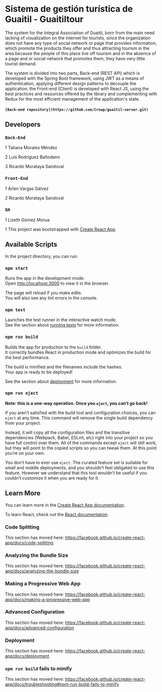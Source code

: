 # Sistema de gestión turística de Guaitil - Guaitiltour

The system for the Integral Association of Guaitil, born from the main need lacking of visualization on the internet for tourists, since the organization does not have any type of social network or page that provides information, which promote the products they offer and thus attracting tourism in the area because the people of this place live off tourism and in the absence of a page and or social network that promotes them, they have very little tourist demand.

The system is divided into two parts, Back-end (REST API) which is developed with the Spring Boot framework, using JWT as a means of authentication, applying different design patterns to decouple the application, the Front-end (Client) is developed with React JS, using the best practices and resources offered by the library and complementing with Redux for the most efficient management of the application's state.

#### `[Back-end repository](https://github.com/Crowp/guaitil-server.git)`

## Developers

### `Back-End`
1
Tatiana Morales Méndez

2
Luis Rodríguez Baltodano

3
Ricardo Morataya Sandoval


### `Front-End`
1
Arlen Vargas Gálvez

2
Ricardo Morataya Sandoval


### `QA`

1
Lizeth Gómez Morua

1
This project was bootstrapped with [Create React App](https://github.com/facebook/create-react-app).

## Available Scripts

In the project directory, you can run:

### `npm start`

Runs the app in the development mode.<br>
Open [http://localhost:3000](http://localhost:3000) to view it in the browser.

The page will reload if you make edits.<br>
You will also see any lint errors in the console.

### `npm test`

Launches the test runner in the interactive watch mode.<br>
See the section about [running tests](https://facebook.github.io/create-react-app/docs/running-tests) for more information.

### `npm run build`

Builds the app for production to the `build` folder.<br>
It correctly bundles React in production mode and optimizes the build for the best performance.

The build is minified and the filenames include the hashes.<br>
Your app is ready to be deployed!

See the section about [deployment](https://facebook.github.io/create-react-app/docs/deployment) for more information.

### `npm run eject`

**Note: this is a one-way operation. Once you `eject`, you can’t go back!**

If you aren’t satisfied with the build tool and configuration choices, you can `eject` at any time. This command will remove the single build dependency from your project.

Instead, it will copy all the configuration files and the transitive dependencies (Webpack, Babel, ESLint, etc) right into your project so you have full control over them. All of the commands except `eject` will still work, but they will point to the copied scripts so you can tweak them. At this point you’re on your own.

You don’t have to ever use `eject`. The curated feature set is suitable for small and middle deployments, and you shouldn’t feel obligated to use this feature. However we understand that this tool wouldn’t be useful if you couldn’t customize it when you are ready for it.

## Learn More

You can learn more in the [Create React App documentation](https://facebook.github.io/create-react-app/docs/getting-started).

To learn React, check out the [React documentation](https://reactjs.org/).

### Code Splitting

This section has moved here: https://facebook.github.io/create-react-app/docs/code-splitting

### Analyzing the Bundle Size

This section has moved here: https://facebook.github.io/create-react-app/docs/analyzing-the-bundle-size

### Making a Progressive Web App

This section has moved here: https://facebook.github.io/create-react-app/docs/making-a-progressive-web-app

### Advanced Configuration

This section has moved here: https://facebook.github.io/create-react-app/docs/advanced-configuration

### Deployment

This section has moved here: https://facebook.github.io/create-react-app/docs/deployment

### `npm run build` fails to minify

This section has moved here: https://facebook.github.io/create-react-app/docs/troubleshooting#npm-run-build-fails-to-minify

